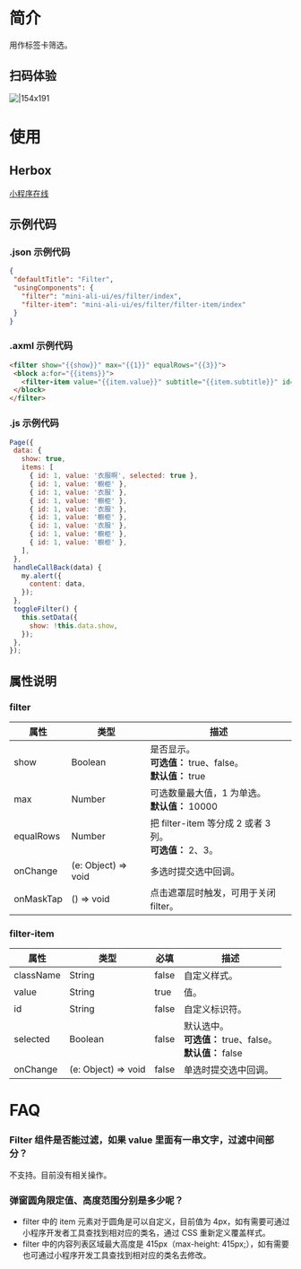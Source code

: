 
# 简介
用作标签卡筛选。

## 扫码体验
![|154x191](https://mdn.alipayobjects.com/afts/img/A*vSyvTL5GeJAAAAAAAAAAAABkAa8wAA/original?bz=openpt_doc&t=W1waafhpQGo-GEu68p5nYwAAAABkMK8AAAAA#align=left&display=inline&height=191&margin=%5Bobject%20Object%5D&originHeight=191&originWidth=154&status=done&style=none&width=154)

# 使用

## Herbox
[小程序在线](https://herbox-embed.alipay.com/s/doc-aliui-filter?theme=light&previewZoom=75&chInfo=openhome-doc) 

## 示例代码

### .json 示例代码
```json
{
 "defaultTitle": "Filter",
 "usingComponents": {
   "filter": "mini-ali-ui/es/filter/index",
   "filter-item": "mini-ali-ui/es/filter/filter-item/index"
 }
}
```

### .axml 示例代码
```html
<filter show="{{show}}" max="{{1}}" equalRows="{{3}}">
 <block a:for="{{items}}">
   <filter-item value="{{item.value}}" subtitle="{{item.subtitle}}" id="{{item.id}}" onChange="handleCallBack" selected="{{item.selected}}" key="filter-item-{{key}}" />
 </block>
</filter>
```

### .js 示例代码
```javascript
Page({
 data: {
   show: true,
   items: [
     { id: 1, value: '衣服啊', selected: true },
     { id: 1, value: '橱柜' },
     { id: 1, value: '衣服' },
     { id: 1, value: '橱柜' },
     { id: 1, value: '衣服' },
     { id: 1, value: '橱柜' },
     { id: 1, value: '衣服' },
     { id: 1, value: '橱柜' },
     { id: 1, value: '橱柜' },
   ],
 },
 handleCallBack(data) {
   my.alert({
     content: data,
   });
 },
 toggleFilter() {
   this.setData({
     show: !this.data.show,
   });
 },
});
```

## 属性说明

### filter
| **属性** | **类型** | **描述** |
| --- | --- | --- |
| show | Boolean | 是否显示。<br />**可选值：** true、false。<br />**默认值：** true |
| max | Number | 可选数量最大值，1 为单选。<br />**默认值：** 10000 |
| equalRows | Number | 把 filter-item 等分成 2 或者 3 列。<br />**可选值：** 2、3。 |
| onChange | (e: Object) => void | 多选时提交选中回调。 |
| onMaskTap | () => void | 点击遮罩层时触发，可用于关闭 filter。 |


### filter-item
| **属性** | **类型** | **必填** | **描述** |
| --- | --- | --- | --- |
| className | String | false | 自定义样式。 |
| value | String | true | 值。 |
| id | String | false | 自定义标识符。 |
| selected | Boolean | false | 默认选中。<br />**可选值：** true、false。<br />**默认值：** false |
| onChange | (e: Object) => void | false | 单选时提交选中回调。 |


# FAQ

### Filter 组件是否能过滤，如果 value 里面有一串文字，过滤中间部分？
不支持。目前没有相关操作。

### 弹窗圆角限定值、高度范围分别是多少呢？

- filter 中的 item 元素对于圆角是可以自定义，目前值为 4px，如有需要可通过小程序开发者工具查找到相对应的类名，通过 CSS 重新定义覆盖样式。
- filter 中的内容列表区域最大高度是 415px（max-height: 415px;），如有需要也可通过小程序开发工具查找到相对应的类名去修改。
